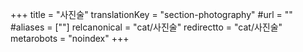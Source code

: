 +++
title = "사진술"
translationKey = "section-photography"
#url = ""
#aliases = [""]
relcanonical = "cat/사진술"
redirectto = "cat/사진술"
metarobots = "noindex"
+++
